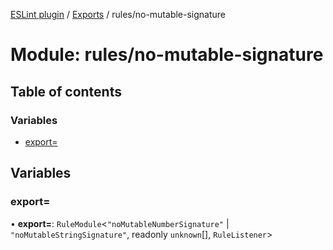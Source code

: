 [ESLint plugin](../index.md) / [Exports](../modules.md) / rules/no-mutable-signature

# Module: rules/no-mutable-signature

## Table of contents

### Variables

- [export&#x3D;](rules_no_mutable_signature.md#export&#x3D;)

## Variables

### export&#x3D;

• **export=**: `RuleModule`<``"noMutableNumberSignature"`` \| ``"noMutableStringSignature"``, readonly `unknown`[], `RuleListener`\>
